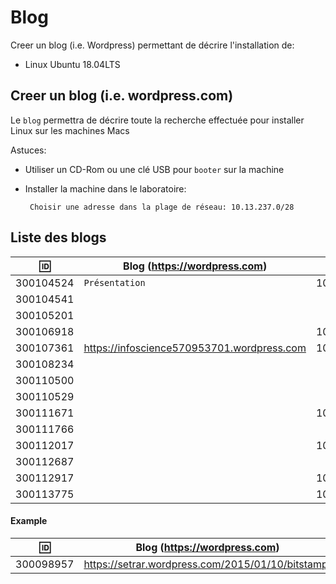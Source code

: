 
# Blog


Creer un blog (i.e. Wordpress) permettant de décrire l'installation de:

* Linux Ubuntu 18.04LTS

## Creer un blog (i.e. wordpress.com)

Le `blog` permettra de décrire toute la recherche effectuée pour installer Linux sur les machines Macs

Astuces: 

* Utiliser un CD-Rom ou une clé USB pour `booter` sur la machine

* Installer la machine dans le laboratoire:

       Choisir une adresse dans la plage de réseau: 10.13.237.0/28
       
## Liste des blogs

| :id:      |   Blog (https://wordpress.com)                           | Serveur      |
|-----------|----------------------------------------------------------|--------------|
| 300104524 |  `Présentation`                                          | 10.13.237.19 |
| 300104541 |                                                          |              |
| 300105201 |                                                          |              |
| 300106918 |                                                          | 10.13.237.18 |
| 300107361 |  https://infoscience570953701.wordpress.com              | 10.13.237.99 |
| 300108234 |                                                          |              |
| 300110500 |                                                          |              |
| 300110529 |                                                          |              |
| 300111671 |                                                          | 10.13.237.63 |
| 300111766 |                                                          |              |
| 300112017 |                                                          | 10.13.237.60 |
| 300112687 |                                                          |              |
| 300112917 |                                                          | 10.13.237.79 |
| 300113775 |                                                          | 10.13.237.77            |

#### Example

| :id:      |   Blog (https://wordpress.com)                          |
|-----------|---------------------------------------------------------|
| 300098957 | https://setrar.wordpress.com/2015/01/10/bitstamp/       | 



